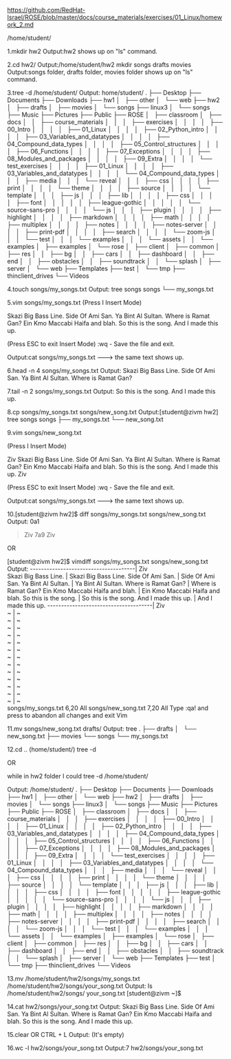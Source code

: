 https://github.com/RedHat-Israel/ROSE/blob/master/docs/course_materials/exercises/01_Linux/homework_2.md

/home/student/

1.mkdir hw2
Output:hw2 shows up on "ls" command.

2.cd hw2/
Output:/home/student/hw2
mkdir songs drafts movies
Output:songs folder, drafts folder, movies folder shows up on "ls" command.

3.tree -d /home/student/
Output:
home/student/
.
├── Desktop
├── Documents
├── Downloads
├── hw1
│   ├── other
│   └── web
├── hw2
│   ├── drafts
│   ├── movies
│   └── songs
├── linux3
│   └── songs
├── Music
├── Pictures
├── Public
├── ROSE
│   ├── classroom
│   ├── docs
│   │   ├── course_materials
│   │   │   ├── exercises
│   │   │   │   ├── 00_Intro
│   │   │   │   ├── 01_Linux
│   │   │   │   ├── 02_Python_intro
│   │   │   │   ├── 03_Variables_and_datatypes
│   │   │   │   ├── 04_Compound_data_types
│   │   │   │   ├── 05_Control_structures
│   │   │   │   ├── 06_Functions
│   │   │   │   ├── 07_Exceptions
│   │   │   │   ├── 08_Modules_and_packages
│   │   │   │   ├── 09_Extra
│   │   │   │   └── test_exercises
│   │   │   │       ├── 01_Linux
│   │   │   │       ├── 03_Variables_and_datatypes
│   │   │   │       └── 04_Compound_data_types
│   │   │   ├── media
│   │   │   └── reveal
│   │   │       ├── css
│   │   │       │   ├── print
│   │   │       │   └── theme
│   │   │       │       ├── source
│   │   │       │       └── template
│   │   │       ├── js
│   │   │       ├── lib
│   │   │       │   ├── css
│   │   │       │   ├── font
│   │   │       │   │   ├── league-gothic
│   │   │       │   │   └── source-sans-pro
│   │   │       │   └── js
│   │   │       ├── plugin
│   │   │       │   ├── highlight
│   │   │       │   ├── markdown
│   │   │       │   ├── math
│   │   │       │   ├── multiplex
│   │   │       │   ├── notes
│   │   │       │   ├── notes-server
│   │   │       │   ├── print-pdf
│   │   │       │   ├── search
│   │   │       │   └── zoom-js
│   │   │       └── test
│   │   │           └── examples
│   │   │               └── assets
│   │   └── examples
│   ├── examples
│   └── rose
│       ├── client
│       ├── common
│       ├── res
│       │   ├── bg
│       │   ├── cars
│       │   ├── dashboard
│       │   ├── end
│       │   ├── obstacles
│       │   ├── soundtrack
│       │   └── splash
│       ├── server
│       └── web
├── Templates
├── test
│   └── tmp
├── thinclient_drives
└── Videos


4.touch songs/my_songs.txt
Output:
tree songs
songs
└── my_songs.txt

5.vim songs/my_songs.txt
(Press I Insert Mode)

Skazi Big Bass Line.
Side Of Ami San.
Ya Bint Al Sultan.
Where is Ramat Gan?
Ein Kmo Maccabi Haifa and blah.
So this is the song.
And I made this up.

(Press ESC to exit Insert Mode)
:wq - Save the file and exit.

Output:cat songs/my_songs.txt ---> the same text shows up.

6.head -n 4 songs/my_songs.txt 
Output:
Skazi Big Bass Line.
Side Of Ami San.
Ya Bint Al Sultan.
Where is Ramat Gan?

7.tail -n 2 songs/my_songs.txt 
Output:
So this is the song.
And I made this up.

8.cp songs/my_songs.txt songs/new_song.txt
Output:[student@zivm hw2]
tree songs
songs
├── my_songs.txt
└── new_song.txt

9.vim songs/new_song.txt 

(Press I Insert Mode)

Ziv
Skazi Big Bass Line.
Side Of Ami San.
Ya Bint Al Sultan.
Where is Ramat Gan?
Ein Kmo Maccabi Haifa and blah.
So this is the song.
And I made this up.
Ziv

(Press ESC to exit Insert Mode)
:wq - Save the file and exit.

Output:cat songs/my_songs.txt ---> the same text shows up.

10.[student@zivm hw2]$ diff songs/my_songs.txt songs/new_song.txt 
Output:
0a1
> Ziv
7a9
> Ziv

OR

[student@zivm hw2]$ vimdiff songs/my_songs.txt songs/new_song.txt
Output:
  --------------------------------------|  Ziv                                  
  Skazi Big Bass Line.                  |  Skazi Big Bass Line.
  Side Of Ami San.                      |  Side Of Ami San.
  Ya Bint Al Sultan.                    |  Ya Bint Al Sultan.
  Where is Ramat Gan?                   |  Where is Ramat Gan?
  Ein Kmo Maccabi Haifa and blah.       |  Ein Kmo Maccabi Haifa and blah.
  So this is the song.                  |  So this is the song.
  And I made this up.                   |  And I made this up.
  --------------------------------------|  Ziv                                  
  ~                                     |  ~                                    
  ~                                     |  ~                                    
  ~                                     |  ~                                    
  ~                                     |  ~                                    
  ~                                     |  ~                                    
  ~                                     |  ~                                    
  ~                                     |  ~                                    
  ~                                     |  ~                                    
  ~                                     |  ~                                    
  ~                                     |  ~                                    
  ~                                     |  ~                                    
  ~                                     |  ~                                    
  ~                                     |  ~                                    
songs/my_songs.txt    6,20           All songs/new_song.txt   7,20           All
Type  :qa!  and press <Enter> to abandon all changes and exit Vim

11.mv songs/new_song.txt drafts/
Output:
tree
.
├── drafts
│   └── new_song.txt
├── movies
└── songs
    └── my_songs.txt

12.cd ..
(home/student/)
tree -d

OR

while in hw2 folder I could tree -d /home/student/

Output:
/home/student/
.
├── Desktop
├── Documents
├── Downloads
├── hw1
│   ├── other
│   └── web
├── hw2
│   ├── drafts
│   ├── movies
│   └── songs
├── linux3
│   └── songs
├── Music
├── Pictures
├── Public
├── ROSE
│   ├── classroom
│   ├── docs
│   │   ├── course_materials
│   │   │   ├── exercises
│   │   │   │   ├── 00_Intro
│   │   │   │   ├── 01_Linux
│   │   │   │   ├── 02_Python_intro
│   │   │   │   ├── 03_Variables_and_datatypes
│   │   │   │   ├── 04_Compound_data_types
│   │   │   │   ├── 05_Control_structures
│   │   │   │   ├── 06_Functions
│   │   │   │   ├── 07_Exceptions
│   │   │   │   ├── 08_Modules_and_packages
│   │   │   │   ├── 09_Extra
│   │   │   │   └── test_exercises
│   │   │   │       ├── 01_Linux
│   │   │   │       ├── 03_Variables_and_datatypes
│   │   │   │       └── 04_Compound_data_types
│   │   │   ├── media
│   │   │   └── reveal
│   │   │       ├── css
│   │   │       │   ├── print
│   │   │       │   └── theme
│   │   │       │       ├── source
│   │   │       │       └── template
│   │   │       ├── js
│   │   │       ├── lib
│   │   │       │   ├── css
│   │   │       │   ├── font
│   │   │       │   │   ├── league-gothic
│   │   │       │   │   └── source-sans-pro
│   │   │       │   └── js
│   │   │       ├── plugin
│   │   │       │   ├── highlight
│   │   │       │   ├── markdown
│   │   │       │   ├── math
│   │   │       │   ├── multiplex
│   │   │       │   ├── notes
│   │   │       │   ├── notes-server
│   │   │       │   ├── print-pdf
│   │   │       │   ├── search
│   │   │       │   └── zoom-js
│   │   │       └── test
│   │   │           └── examples
│   │   │               └── assets
│   │   └── examples
│   ├── examples
│   └── rose
│       ├── client
│       ├── common
│       ├── res
│       │   ├── bg
│       │   ├── cars
│       │   ├── dashboard
│       │   ├── end
│       │   ├── obstacles
│       │   ├── soundtrack
│       │   └── splash
│       ├── server
│       └── web
├── Templates
├── test
│   └── tmp
├── thinclient_drives
└── Videos

13.mv /home/student/hw2/songs/my_songs.txt /home/student/hw2/songs/your_song.txt
Output:
ls /home/student/hw2/songs/
your_song.txt
[student@zivm ~]$

14.cat hw2/songs/your_song.txt
Output:
Skazi Big Bass Line.
Side Of Ami San.
Ya Bint Al Sultan.
Where is Ramat Gan?
Ein Kmo Maccabi Haifa and blah.
So this is the song.
And I made this up.

15.clear OR CTRL + L
Output: (It's empty)

16.wc -l hw2/songs/your_song.txt
Output:7 hw2/songs/your_song.txt

